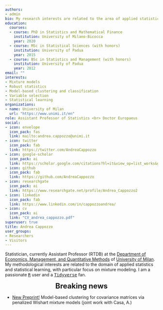 ```yaml
---
authors:
- admin
bio: My research interests are related to the area of applied statistical learning, with particular focus on robust mixtures for model-based classification and clustering. 
education:
  courses:
  - course: PhD in Statistics and Mathematical Finance
    institution: University of Milano-Bicocca
    year: 2020
  - course: MSc in Statistical Sciences (with honors)
    institution: University of Padua
    year: 2015
  - course: BSc in Statistics and Management (with honors)
    institution: University of Padua
    year: 2012
email: ""
interests:
- Mixture models
- Robust statistics
- Model-based clustering and classification
- Variable selection
- Statistical learning
organizations:
- name: University of Milan
  url: "https://www.unimi.it/en"
role: Assistant Professor of Statistics <br> Doctor Europaeus
social:
- icon: envelope
  icon_pack: fas
  link: mailto:andrea.cappozzo@unimi.it
- icon: twitter
  icon_pack: fab
  link: https://twitter.com/AndreaCappozzo
- icon: google-scholar
  icon_pack: ai
  link: https://scholar.google.com/citations?hl=it&view_op=list_works&gmla=AP6z3OZgOhc09-qfSKoeqz524YlC9an53POnmD1w7mNaO_L-bFbamJ1VXGHRuQOMpkeLkk8uh7P-lgwxXwvfwm9K&user=UhnUw5UAAAAJ
- icon: github
  icon_pack: fab
  link: https://github.com/AndreaCappozzo
- icon: researchgate
  icon_pack: ai
  link: https://www.researchgate.net/profile/Andrea_Cappozzo2
- icon: linkedin
  icon_pack: fab
  link: https://www.linkedin.com/in/cappozzoandrea/
- icon: cv
  icon_pack: ai
  link: "CV_andrea_cappozzo.pdf"
superuser: true
title: Andrea Cappozzo
user_groups:
- Researchers
- Visitors
---
```


Statistician, currently Assistant Professor (RTDB) at the [Department of Economics, Management, and Quantitative Methods](https://demm.unimi.it/en/home) of [University of Milan](https://www.unimi.it/en). My methodological interests are related to the domain of applied statistics and statistical learning, with particular focus on mixture modeling. I am a passionate [<tt>R</tt>](https://cran.r-project.org) user and a [<tt>Tidyverse</tt>](https://www.tidyverse.org) fan.


<font size="5"> <center><b> Breaking news </b> </center></font>

* [New Preprint!](https://arxiv.org/abs/2408.17040) Model-based clustering for covariance matrices via penalized Wishart mixture models   (joint work with Casa, A.) 
